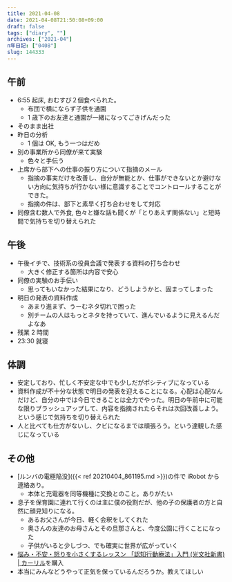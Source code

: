 ```yaml
---
title: 2021-04-08
date: 2021-04-08T21:50:08+09:00
draft: false
tags: ["diary", ""]
archives: ["2021-04"]
n年日記: ["0408"]
slug: 144333
---
```


## 午前

- 6:55 起床, おむすび２個食べられた。
  - 布団で横にならず子供を通園
  - 1 歳下のお友達と通園が一緒になってごきげんだった
- そのまま出社
- 昨日の分析
  - 1 個は OK, もう一つはだめ
- 別の事業所から同僚が来て実験
  - 色々と手伝う
- 上席から部下への仕事の振り方について指摘のメール
  - 指摘の事実だけを改善し、自分が無能とか、仕事ができないとか避けない方向に気持ちが行かない様に意識することでコントロールすることができた。
  - 指摘の件は、部下と素早く打ち合わせをして対応
- 同僚含む数人で外食, 色々と嫌な話も聞くが「とりあえず関係ない」と短時間で気持ちを切り替えられた

## 午後

- 午後イチで、技術系の役員会議で発表する資料の打ち合わせ
  - 大きく修正する箇所は内容で安心
- 同僚の実験のお手伝い
  - 思ってもいなかった結果になり、どうしようかと、固まってしまった
- 明日の発表の資料作成
  - あまり進まず、うーむネタ切れで困った
  - 別チームの人はもっとネタを持っていて、進んでいるように見えるんだよなあ
- 残業 2 時間
- 23:30 就寝

## 体調

- 安定しており、忙しく不安定な中でも少しだがポシティブになっている
- 資料作成が不十分な状態で明日の発表を迎えることになる。心配は心配なんだけど、自分の中では今日できることは全力でやった。明日の午前中に可能な限りブラッシュアップして、内容を指摘されたらそれは次回改善しよう。という感じで気持ちを切り替えられた
- 人と比べても仕方がないし、クビになるまでは頑張ろう。という達観した感じになっている

## その他

- [ルンバの電極陥没]({{< ref 20210404_861195.md >}})の件で iRobot から連絡あり。
  - 本体と充電器を同等機種に交換とのこと。ありがたい
- 息子を保育園に連れて行くのは主に僕の役割だが、他の子の保護者の方と自然に顔見知りになる。
  - あるお父さんが今日、軽く会釈をしてくれた
  - 奥さんの友達のお母さんとその旦那さんと、今度公園に行くことになった
  - 子供がいると少しづつ、でも確実に世界が広がっていく
- [悩み・不安・怒りを小さくするレッスン 「認知行動療法」入門 (光文社新書) | カーリル](https://calil.jp/book/4334039588)を購入
- 本当にみんなどうやって正気を保っているんだろうか。教えてほしい
